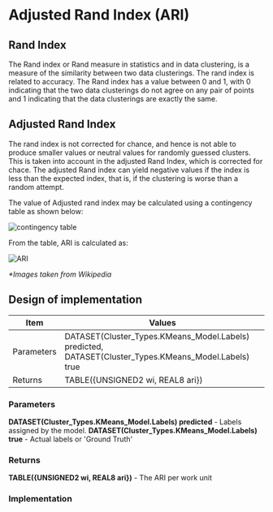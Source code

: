 # Adjusted Rand Index (ARI)
## Rand Index
The Rand index or Rand measure in statistics and in data clustering, is a measure of the similarity between two data clusterings. The rand index is related to accuracy. The Rand index has a value between 0 and 1, with 0 indicating that the two data clusterings do not agree on any pair of points and 1 indicating that the data clusterings are exactly the same.
## Adjusted Rand Index
The rand index is not corrected for chance, and hence is not able to produce smaller values or neutral values for randomly guessed clusters. This is taken into account in the adjusted Rand Index, which is corrected for chace. The adjusted Rand index can yield negative values if the index is less than the expected index, that is, if the clustering is worse than a random attempt.

The value of Adjusted rand index may be calculated using a contingency table as shown below:

![contingency table](https://wikimedia.org/api/rest_v1/media/math/render/svg/6afaf9b66aa4f2b82c00c3030b17d92b78ab55e3)

From the table, ARI is calculated as:

![ARI](https://wikimedia.org/api/rest_v1/media/math/render/svg/b1850490e5209123ab6e5b905495b4d5f9a1f661)

*\*Images taken from Wikipedia*

## Design of implementation
| Item | Values |
| --- | --- |
| Parameters | DATASET(Cluster_Types.KMeans_Model.Labels) predicted, DATASET(Cluster_Types.KMeans_Model.Labels) true |
| Returns | TABLE({UNSIGNED2 wi, REAL8 ari}) |
### Parameters
**DATASET(Cluster_Types.KMeans_Model.Labels) predicted** - Labels assigned by the model.
**DATASET(Cluster_Types.KMeans_Model.Labels) true** - Actual labels or 'Ground Truth'
### Returns
**TABLE({UNSIGNED2 wi, REAL8 ari})** - The ARI per work unit
### Implementation
